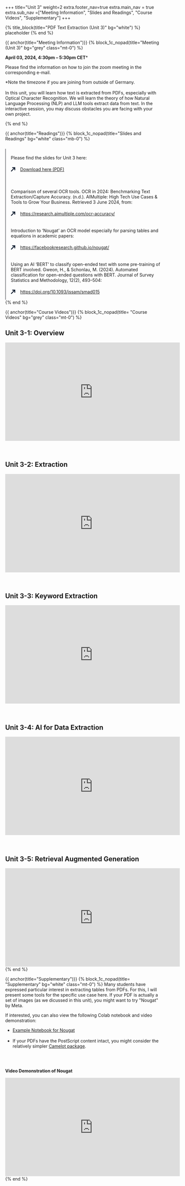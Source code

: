 +++
title="Unit 3"
weight=2
extra.footer_nav=true
extra.main_nav = true
extra.sub_nav =["Meeting Information", "Slides and Readings", "Course Videos", "Supplementary"]
+++

{% title_block(title="PDF Text Extraction (Unit 3)" bg="white") %}
placeholder
{% end %}

{{ anchor(title="Meeting Information")}}
{% block_1c_nopad(title="Meeting (Unit 3)" bg="grey" class="mt-0") %}

**April 03, 2024, 4:30pm – 5:30pm CET***

Please find the information on how to join the zoom meeting in the corresponding e-mail.

*Note the timezone if you are joining from outside of Germany.
 <br><br>
In this unit, you will learn how text is extracted from PDFs, especially with Optical Character Recognition. We will learn the theory of how Natural Language Processing (NLP) and LLM tools extract data from text. In the interactive session, you may discuss obstacles you are facing with your own project.

{% end %}

{{ anchor(title="Readings")}}
{% block_1c_nopad(title="Slides and Readings" bg="white" class="mb-0") %}
<div class="w-full text-left" style="display: flex;">
    <!-- Left vertical line -->
    <div style="border-left: 2.5px solid #808285; padding-left: 16px;  margin-top: 10px">
    <!-- Full report section -->
        <div style="display: flex; align-items: center; justify-content: left; margin-top: 20px;">
            <a class="text font-bold" style="text-decoration: none;">
                Please find the slides for Unit 3 here:
            </a>
        </div>
        <div style="display: flex; align-items: center; justify-content: left; margin-top: 20px;">
            <span style="margin-right: 16px;">
                <svg width="14" height="14" viewBox="0 0 14 14" fill="none" xmlns="http://www.w3.org/2000/svg">
                    <path d="M14 9.52655H11.2609V2.76181H4.43671V0H14V9.52655Z" fill="#071A2D"/>
                    <path d="M11.5818 0.368914L-0.000976562 12.0476L1.93586 14.0005L13.5186 2.32179L11.5818 0.368914Z" fill="#071A2D"/>
                </svg>
            </span>
            <a href="https://github.com/vakleisch/va.kleisch.github.io/tree/main/slides" download class="text-blue-500">
                Download here (PDF)
            </a>
        </div>
        <br><br>
        <!-- Full report section -->
        <div style="display: flex; align-items: center; justify-content: left; margin-top: 20px;">
            <a class="text font-normal" style="text-decoration: none;">
                Comparison of several OCR tools. OCR in 2024: Benchmarking Text Extraction/Capture Accuracy. (n.d.). AIMultiple: High Tech Use Cases & Tools to Grow Your Business. Retrieved 3 June 2024, from:
            </a>
        </div>
        <div style="display: flex; align-items: center; justify-content: left; margin-top: 20px;">
            <span style="margin-right: 16px;">
                <svg width="14" height="14" viewBox="0 0 14 14" fill="none" xmlns="http://www.w3.org/2000/svg">
                    <path d="M14 9.52655H11.2609V2.76181H4.43671V0H14V9.52655Z" fill="#071A2D"/>
                    <path d="M11.5818 0.368914L-0.000976562 12.0476L1.93586 14.0005L13.5186 2.32179L11.5818 0.368914Z" fill="#071A2D"/>
                </svg>
            </span>
            <a href="https://research.aimultiple.com/ocr-accuracy/" download class="text-blue-500">
                 https://research.aimultiple.com/ocr-accuracy/
            </a>
        </div>
        <br>
        <div style="display: flex; align-items: center; justify-content: left; margin-top: 20px;">
            <a class="text font-normal" style="text-decoration: none;">
                Introduction to ‘Nougat’ an OCR model especially for parsing tables and equations in academic papers:
            </a>
        </div>
        <div style="display: flex; align-items: center; justify-content: left; margin-top: 20px;">
            <span style="margin-right: 16px;">
                <svg width="14" height="14" viewBox="0 0 14 14" fill="none" xmlns="http://www.w3.org/2000/svg">
                    <path d="M14 9.52655H11.2609V2.76181H4.43671V0H14V9.52655Z" fill="#071A2D"/>
                    <path d="M11.5818 0.368914L-0.000976562 12.0476L1.93586 14.0005L13.5186 2.32179L11.5818 0.368914Z" fill="#071A2D"/>
                </svg>
            </span>
            <a href="https://facebookresearch.github.io/nougat/" download class="text-blue-500">
                 https://facebookresearch.github.io/nougat/
            </a>
        </div>
        <br>
        <div style="display: flex; align-items: center; justify-content: left; margin-top: 20px;">
            <a class="text font-normal" style="text-decoration: none;">
                Using an AI ‘BERT’ to classify open-ended text with some pre-training of BERT involved. Gweon, H., & Schonlau, M. (2024). Automated classification for open-ended questions with BERT. Journal of Survey Statistics and Methodology, 12(2), 493–504:
            </a>
        </div>
        <div style="display: flex; align-items: center; justify-content: left; margin-top: 20px;">
            <span style="margin-right: 16px;">
                <svg width="14" height="14" viewBox="0 0 14 14" fill="none" xmlns="http://www.w3.org/2000/svg">
                    <path d="M14 9.52655H11.2609V2.76181H4.43671V0H14V9.52655Z" fill="#071A2D"/>
                    <path d="M11.5818 0.368914L-0.000976562 12.0476L1.93586 14.0005L13.5186 2.32179L11.5818 0.368914Z" fill="#071A2D"/>
                </svg>
            </span>
            <a href="https://doi.org/10.1093/jssam/smad015" download class="text-blue-500">
                 https://doi.org/10.1093/jssam/smad015
            </a>
        </div>
        <br>
    </div>
    
</div>
{% end %}

{{ anchor(title="Course Videos")}}
{% block_1c_nopad(title= "Course Videos" bg="grey" class="mt-0") %}

## Unit 3-1: Overview
<iframe width="560" height="315" src="https://www.youtube.com/embed/gTV1dLAOd0c" title="Unit 3-1: Overview" frameborder="0" allow="accelerometer; autoplay; clipboard-write; encrypted-media; gyroscope; picture-in-picture; web-share" referrerpolicy="strict-origin-when-cross-origin" allowfullscreen></iframe>
<br><br><br>

## Unit 3-2: Extraction
<iframe width="560" height="315" src="https://www.youtube.com/embed/zv5Z-enVf9A" title="Unit 3-2: Text Extraction" frameborder="0" allow="accelerometer; autoplay; clipboard-write; encrypted-media; gyroscope; picture-in-picture; web-share" referrerpolicy="strict-origin-when-cross-origin" allowfullscreen></iframe>
<br><br><br>

## Unit 3-3: Keyword Extraction
<iframe width="560" height="315" src="https://www.youtube.com/embed/DccGZTwzV_o" title="Unit 3-3: Keyword Extraction" frameborder="0" allow="accelerometer; autoplay; clipboard-write; encrypted-media; gyroscope; picture-in-picture; web-share" referrerpolicy="strict-origin-when-cross-origin" allowfullscreen></iframe>
<br><br><br>

## Unit 3-4: AI for Data Extraction
<iframe width="560" height="315" src="https://www.youtube.com/embed/BBuoQ4uCT84" title="Unit 3-4: AI for Data Extraction" frameborder="0" allow="accelerometer; autoplay; clipboard-write; encrypted-media; gyroscope; picture-in-picture; web-share" referrerpolicy="strict-origin-when-cross-origin" allowfullscreen></iframe>
<br><br><br>

## Unit 3-5: Retrieval Augmented Generation
<iframe width="560" height="315" src="https://www.youtube.com/embed/-hPuevlCX8M" title="Unit 3-5: Retrieval Augmented Generation" frameborder="0" allow="accelerometer; autoplay; clipboard-write; encrypted-media; gyroscope; picture-in-picture; web-share" referrerpolicy="strict-origin-when-cross-origin" allowfullscreen></iframe>
{% end %}

{{ anchor(title="Supplementary")}}
{% block_1c_nopad(title= "Supplementary" bg="white" class="mt-0") %}
Many students have expressed particular interest in extracting tables from PDFs. For this, I will present some tools for the specific use case here. If your PDF is actually a set of images (as we dicussed in this unit), you might want to try "Nougat" by Meta.

If interested, you can also view the following Colab notebook and video demonstration:

- [Example Notebook for Nougat](https://colab.research.google.com/drive/1oC7jK8UMEYRDAEPevn5VQweadjN4WyeW?usp=sharing#scrollTo=ortVi_5g3ADU)
<br> <br>
- If your PDFs have the PostScript content intact, you might consider the relatively simpler [Camelot package](https://camelot-py.readthedocs.io/en/master/).


<br><br>


**Video Demonstration of Nougat**
<iframe width="560" height="315" src="https://www.youtube.com/embed/SYO_4uhdHKM" title="Optical Character Recognition (OCR) with Meta&#39;s Nougat!" frameborder="0" allow="accelerometer; autoplay; clipboard-write; encrypted-media; gyroscope; picture-in-picture; web-share" referrerpolicy="strict-origin-when-cross-origin" allowfullscreen></iframe>
{% end %}